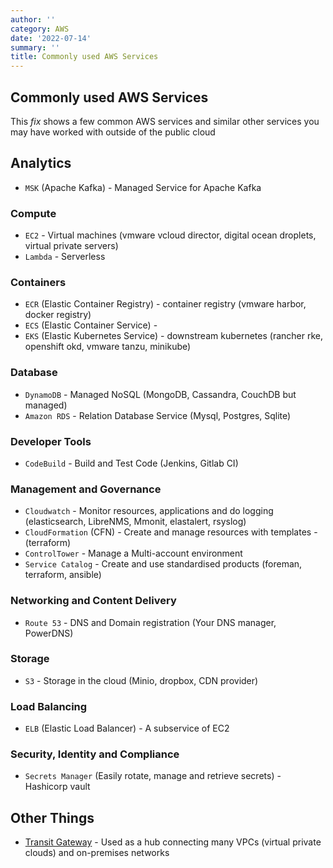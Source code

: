 ```yaml
---
author: ''
category: AWS
date: '2022-07-14'
summary: ''
title: Commonly used AWS Services
---
```


## Commonly used AWS Services

This _fix_ shows a few common AWS services and similar other services you may have worked with outside of the public cloud

## Analytics

* `MSK` (Apache Kafka) - Managed Service for Apache Kafka

### Compute

* `EC2` - Virtual machines (vmware vcloud director, digital ocean droplets, virtual private servers)
* `Lambda` - Serverless

### Containers

* `ECR` (Elastic Container Registry) - container registry (vmware harbor, docker registry)
* `ECS` (Elastic Container Service) - 
* `EKS` (Elastic Kubernetes Service) - downstream kubernetes (rancher rke, openshift okd, vmware tanzu, minikube)

### Database

* `DynamoDB` - Managed NoSQL (MongoDB, Cassandra, CouchDB but managed)
* `Amazon RDS` - Relation Database Service (Mysql, Postgres, Sqlite)

### Developer Tools

* `CodeBuild` - Build and Test Code (Jenkins, Gitlab CI)

### Management and Governance

* `Cloudwatch` - Monitor resources, applications and do logging (elasticsearch, LibreNMS, Mmonit, elastalert, rsyslog)
* `CloudFormation` (CFN) - Create and manage resources with templates - (terraform)
* `ControlTower` - Manage a Multi-account environment
* `Service Catalog` - Create and use standardised products (foreman, terraform, ansible)

### Networking and Content Delivery

* `Route 53` - DNS and Domain registration (Your DNS manager, PowerDNS)

### Storage

* `S3` - Storage in the cloud (Minio, dropbox, CDN provider)

### Load Balancing

* `ELB` (Elastic Load Balancer) - A subservice of EC2

### Security, Identity and Compliance

* `Secrets Manager` (Easily rotate, manage and retrieve secrets) - Hashicorp vault

## Other Things

* [Transit Gateway](https://docs.aws.amazon.com/vpc/latest/tgw/what-is-transit-gateway.html) - Used as a hub connecting many VPCs (virtual private clouds) and on-premises networks
